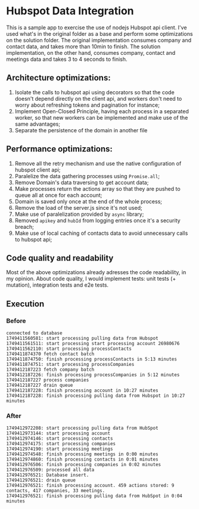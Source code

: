# Hubspot Data Integration

This is a sample app to exercise the use of nodejs Hubspot api client. I've used what's in the original folder as a base and perform some optimizations on the solution folder. The original implementation consumes company and contact data, and takes more than 10min to finish. 
The solution implementation, on the other hand, consumes company, contact and meetings data and takes 3 to 4 seconds to finish. 

## Architecture optimizations:

1) Isolate the calls to hubspot api using decorators so that the code doesn't depend directly on the client api, and workers don't need to worry about refreshing tokens and pagination for instance;
2) Implement Open-Closed Principle, having each process in a separated worker, so that new workers can be implemented and make use of the same advantages;
3) Separate the persistence of the domain in another file

## Performance optimizations:

1) Remove all the retry mechanism and use the native configuration of hubspot client api;
2) Paralelize the data gathering processes using ```Promise.all```;
3) Remove Domain's data traversing to get account data;
4) Make processes return the actions array so that they are pushed to queue all at once for each account;
5) Domain is saved only once at the end of the whole process;
6) Remove the load of the server.js since it's not used;
7) Make use of paralelization provided by ```async``` library;
8) Removed ```apikey``` and ```hubId``` from logging entries once it's a security breach;
9) Make use of local caching of contacts data to avoid unnecessary calls to hubspot api;

## Code quality and readability

Most of the above optimizations already adresses the code readability, in my opinion. About code quality, I would implement tests: unit tests (+ mutation), integration tests and e2e tests.

## Execution

### Before

```
connected to database
1749411560581: start processing pulling data from Hubspot
1749411561511: start processing start processing account 26980676
1749411562110: start processing processContacts
1749411874370 fetch contact batch
1749411874750: finish processing processContacts in 5:13 minutes
1749411874751: start processing processCompanies
1749412187223 fetch company batch
1749412187226: finish processing processCompanies in 5:12 minutes
1749412187227 process companies
1749412187227 drain queue
1749412187228: finish processing account in 10:27 minutes
1749412187228: finish processing pulling data from Hubspot in 10:27 minutes
```

### After

````
1749412972208: start processing pulling data from HubSpot
1749412973144: start processing account
1749412974146: start processing contacts
1749412974175: start processing companies
1749412974190: start processing meetings
1749412974548: finish processing meetings in 0:00 minutes
1749412974860: finish processing contacts in 0:01 minutes
1749412976506: finish processing companies in 0:02 minutes
1749412976509: processed all data
1749412976521: Database insert.
1749412976521: drain queue
1749412976521: finish processing account. 459 actions stored: 9 contacts, 417 companies, 33 meetings.
1749412976521: finish processing pulling data from HubSpot in 0:04 minutes

